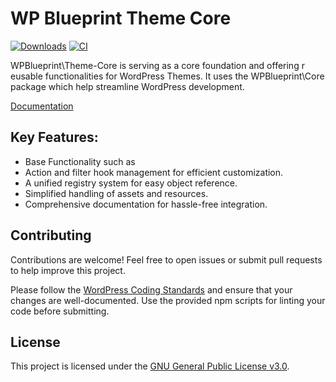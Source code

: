 # WP Blueprint Theme Core

[![Downloads](https://img.shields.io/packagist/dt/wp-blueprint/theme-core)](https://packagist.org/packages/wp-blueprint/theme-core) [![CI](https://github.com/WP-Blueprint/wp-blueprint-theme-core/actions/workflows/lint.yml/badge.svg)](https://github.com/WP-Blueprint/wp-blueprint-theme-core/actions/workflows/lint.yml)

WPBlueprint\Theme-Core is serving as a core foundation and offering r
eusable functionalities for WordPress Themes. It uses the WPBlueprint\Core package which help streamline WordPress development.

[Documentation](https://wp-blueprint.github.io/wp-blueprint-theme-core/)

## Key Features:

- Base Functionality such as
- Action and filter hook management for efficient customization.
- A unified registry system for easy object reference.
- Simplified handling of assets and resources.
- Comprehensive documentation for hassle-free integration.

## Contributing

Contributions are welcome! Feel free to open issues or submit pull requests to help improve this project.

Please follow the [WordPress Coding Standards](https://developer.wordpress.org/coding-standards/wordpress-coding-standards/) and ensure that your changes are well-documented. Use the provided npm scripts for linting your code before submitting.

## License

This project is licensed under the [GNU General Public License v3.0](https://www.gnu.org/licenses/gpl-3.0).
